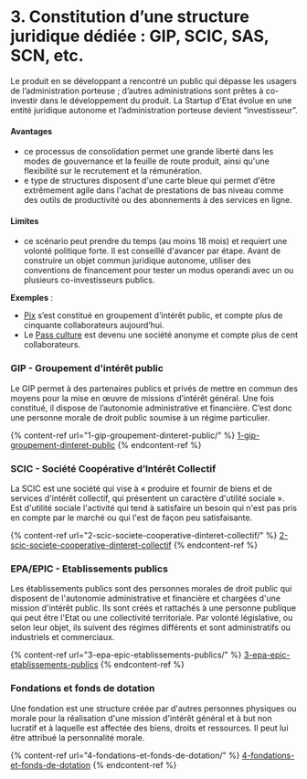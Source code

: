 # 3. Constitution d’une structure juridique dédiée : GIP, SCIC, SAS, SCN, etc.

Le produit en se développant a rencontré un public qui dépasse les usagers de l’administration porteuse ; d’autres administrations sont prêtes à co-investir dans le développement du produit. La Startup d'Etat évolue en une entité juridique autonome et l’administration porteuse devient “investisseur”.

#### Avantages&#x20;

* ce processus de consolidation permet une grande liberté dans les modes de gouvernance et la feuille de route produit, ainsi qu'une flexibilité sur le recrutement et la rémunération.&#x20;
* e type de structures disposent d'une carte bleue qui permet d'être extrêmement agile dans l'achat de prestations de bas niveau comme des outils de productivité ou des abonnements à des services en ligne.&#x20;

#### Limites&#x20;

* ce scénario peut prendre du temps (au moins 18 mois) et requiert une volonté politique forte. Il est conseillé d'avancer par étape. Avant de construire un objet commun juridique autonome, utiliser des conventions de financement pour tester un modus operandi avec un ou plusieurs co-investisseurs publics.

**Exemples** :&#x20;

* [Pix](https://pix.fr) s’est constitué en groupement d’intérêt public, et compte plus de cinquante collaborateurs aujourd’hui.&#x20;
* Le [Pass culture](https://pass.culture.fr) est devenu une société anonyme et compte plus de cent collaborateurs.

### GIP - Groupement d'intérêt public

Le GIP permet à des partenaires publics et privés de mettre en commun des moyens pour la mise en œuvre de missions d’intérêt général. Une fois constitué, il dispose de l’autonomie administrative et financière. C’est donc une personne morale de droit public soumise à un régime particulier.

{% content-ref url="1-gip-groupement-dinteret-public/" %}
[1-gip-groupement-dinteret-public](1-gip-groupement-dinteret-public/)
{% endcontent-ref %}

### SCIC - Société Coopérative d’Intérêt Collectif

La SCIC est une société qui vise à « produire et fournir de biens et de services d'intérêt collectif, qui présentent un caractère d'utilité sociale ». Est d'utilité sociale l'activité qui tend à satisfaire un besoin qui n'est pas pris en compte par le marché ou qui l'est de façon peu satisfaisante.

{% content-ref url="2-scic-societe-cooperative-dinteret-collectif/" %}
[2-scic-societe-cooperative-dinteret-collectif](2-scic-societe-cooperative-dinteret-collectif/)
{% endcontent-ref %}

### EPA/EPIC - Etablissements publics

Les établissements publics sont des personnes morales de droit public qui disposent de l'autonomie administrative et financière et chargées d'une mission d'intérêt public. Ils sont créés et rattachés à une personne publique qui peut être l'Etat ou une collectivité territoriale. Par volonté législative, ou selon leur objet, ils suivent des régimes différents et sont administratifs ou industriels et commerciaux.

{% content-ref url="3-epa-epic-etablissements-publics/" %}
[3-epa-epic-etablissements-publics](3-epa-epic-etablissements-publics/)
{% endcontent-ref %}

### Fondations et fonds de dotation

Une fondation est une structure créée par d'autres personnes physiques ou morale pour la réalisation d'une mission d'intérêt général et à but non lucratif et à laquelle est affectée des biens, droits et ressources. Il peut lui être attribué la personnalité morale.

{% content-ref url="4-fondations-et-fonds-de-dotation/" %}
[4-fondations-et-fonds-de-dotation](4-fondations-et-fonds-de-dotation/)
{% endcontent-ref %}
